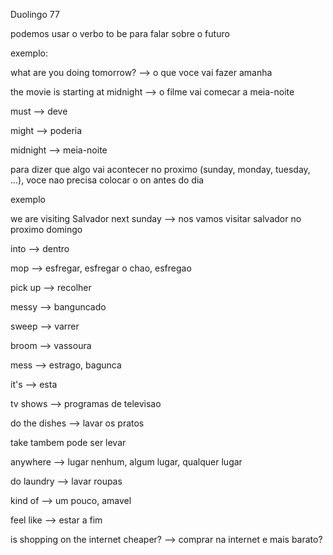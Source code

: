 <p>Duolingo 77</p>

<p>podemos usar o verbo to be para falar sobre o futuro</p>
<p>exemplo:</p>
<p>what are you doing tomorrow? --> o que voce vai fazer amanha</p>
<p>the movie is starting at midnight --> o filme vai comecar a meia-noite</p>

<p>must --> deve</p>
<p>might --> poderia</p>
<p>midnight --> meia-noite</p>

<p>para dizer que algo vai acontecer no proximo (sunday, monday, tuesday, ...), voce nao precisa colocar o on antes do dia</p>
<p>exemplo</p>
<p>we are visiting Salvador next sunday --> nos vamos visitar salvador no proximo domingo</p>

<p>into --> dentro</p>
<p>mop --> esfregar, esfregar o chao, esfregao</p>
<p>pick up --> recolher</p>
<p>messy --> banguncado</p>
<p>sweep --> varrer</p>
<p>broom --> vassoura</p>
<p>mess --> estrago, bagunca</p>
<p>it's --> esta</p>
<p>tv shows --> programas de televisao</p>
<p>do the dishes --> lavar os pratos</p>
<p>take tambem pode ser levar</p>
<p>anywhere --> lugar nenhum, algum lugar, qualquer lugar</p>
<p>do laundry --> lavar roupas</p>
<p>kind of --> um pouco, amavel</p>
<p>feel like --> estar a fim</p>
<p>is shopping on the internet cheaper? --> comprar na internet e mais barato?</p>
